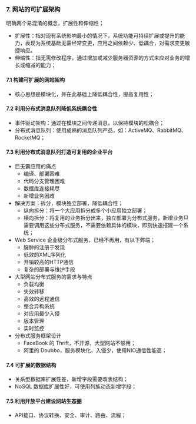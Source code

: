 ### 7. 网站的可扩展架构
明确两个易混淆的概念，扩展性和伸缩性；
- 扩展性：指对现有系统影响最小的情况下，系统功能可持续扩展或提升的能力，表现为系统基础无需经常变更，应用之间依赖少、低耦合，对需求变更敏捷响应。
- 伸缩性：指无需修改程序，通过增加或减少服务器资源的方式来应对业务的增长或缩减的能力；
#### 7.1 构建可扩展的网站架构
- 核心思想是模块化，并在此基础上降低耦合性，提高复用性；
#### 7.2 利用分布式消息队列降低系统耦合性
- 事件驱动架构：通过在模块之间传递消息，以保持模块的松耦合；
- 分布式消息队列：使用成熟的消息队列产品，如：ActiveMQ、RabbitMQ、RocketMQ；
#### 7.3 利用分布式消息队列打造可复用的企业平台
- 巨无霸应用的痛点
  - 编译、部署困难
  - 代码分支管理困难
  - 数据库连接耗尽
  - 新增业务困难
- 解决方案：拆分，模块独立部署，降低耦合性；
  - 纵向拆分：将一个大应用拆分成多个小应用独立部署；
  - 横向拆分：将复用的业务拆分出来，独立部署为分布式服务，新增业务只需要调用这些分布式服务，不需要依赖具体的模块，即刻快速搭建一个系统；
- Web Service 企业级分布式服务，已经不再用，有以下弊端；
  - 臃肿的注册于发现
  - 低效的XML序列化
  - 开销较高的HTTP通信
  - 复杂的部署与维护手段
- 大型网站分布式服务的需求与特点
  - 负载均衡
  - 失效转移
  - 高效的远程通信
  - 整合异构系统
  - 对应用最少入侵
  - 版本管理
  - 实时监控
- 分布式服务框架设计
  - FaceBook 的 Thrift，不开源，大型网站不够用；
  - 阿里的 Doubbo，服务模块化，入侵少，使用NIO通信性能高；
#### 7.4 可扩展的数据结构
- 关系型数据库扩展性差，新增字段需要改表结构；
- NoSQL 数据库扩展性好，可使用列族动态新增字段；
#### 7.5 利用开放平台建设网站生态圈
- API接口、协议转换、安全、审计、路由、流程；